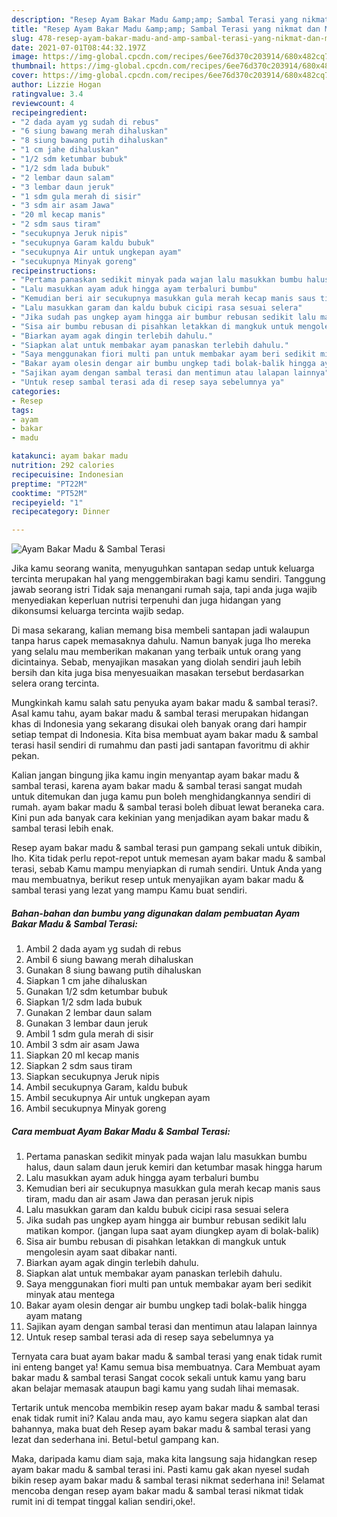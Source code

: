 ```yaml
---
description: "Resep Ayam Bakar Madu &amp;amp; Sambal Terasi yang nikmat dan Mudah Dibuat"
title: "Resep Ayam Bakar Madu &amp;amp; Sambal Terasi yang nikmat dan Mudah Dibuat"
slug: 478-resep-ayam-bakar-madu-and-amp-sambal-terasi-yang-nikmat-dan-mudah-dibuat
date: 2021-07-01T08:44:32.197Z
image: https://img-global.cpcdn.com/recipes/6ee76d370c203914/680x482cq70/ayam-bakar-madu-sambal-terasi-foto-resep-utama.jpg
thumbnail: https://img-global.cpcdn.com/recipes/6ee76d370c203914/680x482cq70/ayam-bakar-madu-sambal-terasi-foto-resep-utama.jpg
cover: https://img-global.cpcdn.com/recipes/6ee76d370c203914/680x482cq70/ayam-bakar-madu-sambal-terasi-foto-resep-utama.jpg
author: Lizzie Hogan
ratingvalue: 3.4
reviewcount: 4
recipeingredient:
- "2 dada ayam yg sudah di rebus"
- "6 siung bawang merah dihaluskan"
- "8 siung bawang putih dihaluskan"
- "1 cm jahe dihaluskan"
- "1/2 sdm ketumbar bubuk"
- "1/2 sdm lada bubuk"
- "2 lembar daun salam"
- "3 lembar daun jeruk"
- "1 sdm gula merah di sisir"
- "3 sdm air asam Jawa"
- "20 ml kecap manis"
- "2 sdm saus tiram"
- "secukupnya Jeruk nipis"
- "secukupnya Garam kaldu bubuk"
- "secukupnya Air untuk ungkepan ayam"
- "secukupnya Minyak goreng"
recipeinstructions:
- "Pertama panaskan sedikit minyak pada wajan lalu masukkan bumbu halus, daun salam daun jeruk kemiri dan ketumbar masak hingga harum"
- "Lalu masukkan ayam aduk hingga ayam terbaluri bumbu"
- "Kemudian beri air secukupnya masukkan gula merah kecap manis saus tiram, madu dan air asam Jawa dan perasan jeruk nipis"
- "Lalu masukkan garam dan kaldu bubuk cicipi rasa sesuai selera"
- "Jika sudah pas ungkep ayam hingga air bumbur rebusan sedikit lalu matikan kompor. (jangan lupa saat ayam diungkep ayam di bolak-balik)"
- "Sisa air bumbu rebusan di pisahkan letakkan di mangkuk untuk mengolesin ayam saat dibakar nanti."
- "Biarkan ayam agak dingin terlebih dahulu."
- "Siapkan alat untuk membakar ayam panaskan terlebih dahulu."
- "Saya menggunakan fiori multi pan untuk membakar ayam beri sedikit minyak atau mentega"
- "Bakar ayam olesin dengar air bumbu ungkep tadi bolak-balik hingga ayam matang"
- "Sajikan ayam dengan sambal terasi dan mentimun atau lalapan lainnya"
- "Untuk resep sambal terasi ada di resep saya sebelumnya ya"
categories:
- Resep
tags:
- ayam
- bakar
- madu

katakunci: ayam bakar madu 
nutrition: 292 calories
recipecuisine: Indonesian
preptime: "PT22M"
cooktime: "PT52M"
recipeyield: "1"
recipecategory: Dinner

---
```



![Ayam Bakar Madu &amp; Sambal Terasi](https://img-global.cpcdn.com/recipes/6ee76d370c203914/680x482cq70/ayam-bakar-madu-sambal-terasi-foto-resep-utama.jpg)

Jika kamu seorang wanita, menyuguhkan santapan sedap untuk keluarga tercinta merupakan hal yang menggembirakan bagi kamu sendiri. Tanggung jawab seorang istri Tidak saja menangani rumah saja, tapi anda juga wajib menyediakan keperluan nutrisi terpenuhi dan juga hidangan yang dikonsumsi keluarga tercinta wajib sedap.

Di masa  sekarang, kalian memang bisa membeli santapan jadi walaupun tanpa harus capek memasaknya dahulu. Namun banyak juga lho mereka yang selalu mau memberikan makanan yang terbaik untuk orang yang dicintainya. Sebab, menyajikan masakan yang diolah sendiri jauh lebih bersih dan kita juga bisa menyesuaikan masakan tersebut berdasarkan selera orang tercinta. 



Mungkinkah kamu salah satu penyuka ayam bakar madu &amp; sambal terasi?. Asal kamu tahu, ayam bakar madu &amp; sambal terasi merupakan hidangan khas di Indonesia yang sekarang disukai oleh banyak orang dari hampir setiap tempat di Indonesia. Kita bisa membuat ayam bakar madu &amp; sambal terasi hasil sendiri di rumahmu dan pasti jadi santapan favoritmu di akhir pekan.

Kalian jangan bingung jika kamu ingin menyantap ayam bakar madu &amp; sambal terasi, karena ayam bakar madu &amp; sambal terasi sangat mudah untuk ditemukan dan juga kamu pun boleh menghidangkannya sendiri di rumah. ayam bakar madu &amp; sambal terasi boleh dibuat lewat beraneka cara. Kini pun ada banyak cara kekinian yang menjadikan ayam bakar madu &amp; sambal terasi lebih enak.

Resep ayam bakar madu &amp; sambal terasi pun gampang sekali untuk dibikin, lho. Kita tidak perlu repot-repot untuk memesan ayam bakar madu &amp; sambal terasi, sebab Kamu mampu menyiapkan di rumah sendiri. Untuk Anda yang mau membuatnya, berikut resep untuk menyajikan ayam bakar madu &amp; sambal terasi yang lezat yang mampu Kamu buat sendiri.

<!--inarticleads1-->

##### Bahan-bahan dan bumbu yang digunakan dalam pembuatan Ayam Bakar Madu &amp; Sambal Terasi:

1. Ambil 2 dada ayam yg sudah di rebus
1. Ambil 6 siung bawang merah dihaluskan
1. Gunakan 8 siung bawang putih dihaluskan
1. Siapkan 1 cm jahe dihaluskan
1. Gunakan 1/2 sdm ketumbar bubuk
1. Siapkan 1/2 sdm lada bubuk
1. Gunakan 2 lembar daun salam
1. Gunakan 3 lembar daun jeruk
1. Ambil 1 sdm gula merah di sisir
1. Ambil 3 sdm air asam Jawa
1. Siapkan 20 ml kecap manis
1. Siapkan 2 sdm saus tiram
1. Siapkan secukupnya Jeruk nipis
1. Ambil secukupnya Garam, kaldu bubuk
1. Ambil secukupnya Air untuk ungkepan ayam
1. Ambil secukupnya Minyak goreng




<!--inarticleads2-->

##### Cara membuat Ayam Bakar Madu &amp; Sambal Terasi:

1. Pertama panaskan sedikit minyak pada wajan lalu masukkan bumbu halus, daun salam daun jeruk kemiri dan ketumbar masak hingga harum
1. Lalu masukkan ayam aduk hingga ayam terbaluri bumbu
1. Kemudian beri air secukupnya masukkan gula merah kecap manis saus tiram, madu dan air asam Jawa dan perasan jeruk nipis
1. Lalu masukkan garam dan kaldu bubuk cicipi rasa sesuai selera
1. Jika sudah pas ungkep ayam hingga air bumbur rebusan sedikit lalu matikan kompor. (jangan lupa saat ayam diungkep ayam di bolak-balik)
1. Sisa air bumbu rebusan di pisahkan letakkan di mangkuk untuk mengolesin ayam saat dibakar nanti.
1. Biarkan ayam agak dingin terlebih dahulu.
1. Siapkan alat untuk membakar ayam panaskan terlebih dahulu.
1. Saya menggunakan fiori multi pan untuk membakar ayam beri sedikit minyak atau mentega
1. Bakar ayam olesin dengar air bumbu ungkep tadi bolak-balik hingga ayam matang
1. Sajikan ayam dengan sambal terasi dan mentimun atau lalapan lainnya
1. Untuk resep sambal terasi ada di resep saya sebelumnya ya




Ternyata cara buat ayam bakar madu &amp; sambal terasi yang enak tidak rumit ini enteng banget ya! Kamu semua bisa membuatnya. Cara Membuat ayam bakar madu &amp; sambal terasi Sangat cocok sekali untuk kamu yang baru akan belajar memasak ataupun bagi kamu yang sudah lihai memasak.

Tertarik untuk mencoba membikin resep ayam bakar madu &amp; sambal terasi enak tidak rumit ini? Kalau anda mau, ayo kamu segera siapkan alat dan bahannya, maka buat deh Resep ayam bakar madu &amp; sambal terasi yang lezat dan sederhana ini. Betul-betul gampang kan. 

Maka, daripada kamu diam saja, maka kita langsung saja hidangkan resep ayam bakar madu &amp; sambal terasi ini. Pasti kamu gak akan nyesel sudah bikin resep ayam bakar madu &amp; sambal terasi nikmat sederhana ini! Selamat mencoba dengan resep ayam bakar madu &amp; sambal terasi nikmat tidak rumit ini di tempat tinggal kalian sendiri,oke!.

